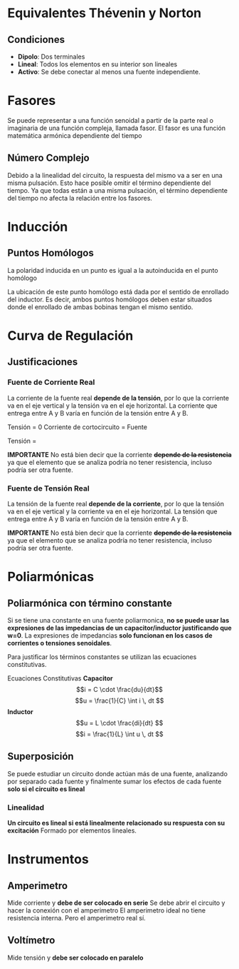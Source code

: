 # Equivalentes Thévenin y Norton
## Condiciones
- **Dipolo**: Dos terminales
- **Lineal**: Todos los elementos en su interior son lineales
- **Activo**: Se debe conectar al menos una fuente independiente.


# Fasores
Se puede representar a una función senoidal a partir de la parte real o imaginaria de una función compleja, llamada fasor. El fasor es una función matemática armónica dependiente del tiempo
## Número Complejo
Debido a la linealidad del circuito, la respuesta del mismo va a ser en una misma pulsación. Esto hace posible omitir el término dependiente del tiempo.
Ya que todas están a una misma pulsación, el término dependiente del tiempo  no afecta la relación entre los fasores. 
# Inducción
## Puntos Homólogos
La polaridad inducida en un punto es igual a la autoinducida en el punto homólogo

La ubicación de este punto homólogo está dada por el sentido de enrollado del inductor. Es decir, ambos puntos homólogos deben estar situados donde el enrollado de ambas bobinas tengan el mismo sentido.

# Curva de Regulación

## Justificaciones
### Fuente de Corriente Real
La corriente de la fuente real **depende de la tensión**, por lo que la corriente va en el eje vertical y la tensión va en el eje horizontal. La corriente que entrega entre A y B varía en función de la tensión entre A y B. 


Tensión = 0
Corriente de cortocircuito = Fuente

Tensión = 


**IMPORTANTE**
	No está bien decir que la corriente **~~depende de la resistencia~~** ya que el elemento que se analiza podría no tener resistencia, incluso podría ser otra fuente. 

### Fuente de Tensión Real
La tensión de la fuente real **depende de la corriente**, por lo que la tensión va en el eje vertical y la corriente va en el eje horizontal. La tensión que entrega entre A y B varía en función de la tensión entre A y B. 

**IMPORTANTE**
	No está bien decir que la corriente **~~depende de la resistencia~~** ya que el elemento que se analiza podría no tener resistencia, incluso podría ser otra fuente. 


# Poliarmónicas

## Poliarmónica con término constante
Si se tiene una constante en una fuente poliarmonica, **no se puede usar las expresiones de las impedancias de un capacitor/inductor justificando que w=0**. 
La expresiones de impedancias **solo funcionan en los casos de corrientes o tensiones senoidales**. 

Para justificar los términos constantes se utilizan las ecuaciones constitutivas. 

Ecuaciones Constitutivas
**Capacitor**
$$i = C \cdot \frac{du}{dt}$$
$$u = \frac{1}{C} \int i \, dt
$$
**Inductor**
$$u = L \cdot \frac{di}{dt}
$$
$$i = \frac{1}{L} \int u \, dt
$$
## Superposición
Se puede estudiar un circuito donde actúan más de una fuente, analizando por separado cada fuente y finalmente sumar los efectos  de cada fuente **solo si el circuito es lineal**
### Linealidad 
**Un circuito es lineal si está linealmente relacionado su respuesta con su excitación**
Formado por elementos lineales.
# Instrumentos
## Amperimetro
Mide corriente y **debe de ser colocado en serie** 
Se debe abrir el circuito y hacer la conexión con el amperimetro
El amperimetro ideal no tiene resistencia interna. Pero el amperimetro real sí.

## Voltímetro
Mide tensión y **debe ser colocado en paralelo** 
